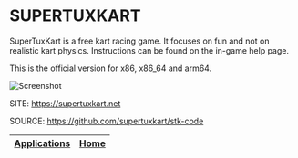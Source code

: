 # SUPERTUXKART

 SuperTuxKart is a free kart racing game. It focuses on fun and
 not on realistic kart physics. Instructions can be found on the
 in-game help page.
 
 This is the official version for x86, x86_64 and arm64.
 
 ![Screenshot](https://upload.wikimedia.org/wikipedia/commons/4/4d/SuperTuxKart_0.8_screenshot.jpg)

 SITE: https://supertuxkart.net
 
 SOURCE: https://github.com/supertuxkart/stk-code

 | [Applications](https://portable-linux-apps.github.io/apps.html) | [Home](https://portable-linux-apps.github.io)
 | --- | --- |
